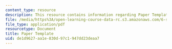 ```yaml
---
content_type: resource
description: This resource contains information regarding Paper Template.
file: /media/https%3A/open-learning-course-data-rc.s3.amazonaws.com/6-s079-nanomaker-spring-2013/de1d9627aa1e830d97c1947dd23deaa7_MIT6_S079S13_papertemp.pdf
file_type: application/pdf
resourcetype: Document
title: Paper Template
uid: de1d9627-aa1e-830d-97c1-947dd23deaa7
---
```

